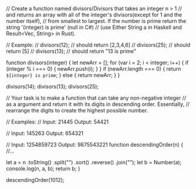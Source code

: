 // Create a function named divisors/Divisors that takes an integer n > 1
// and returns an array with all of the integer's divisors(except for 1 and the number itself),
// from smallest to largest. If the number is prime return the string '(integer) is prime' (null in C#)
// (use Either String a in Haskell and Result<Vec<u32>, String> in Rust).

// Example:
// divisors(12); // should return [2,3,4,6]
// divisors(25); // should return [5]
// divisors(13); // should return "13 is prime"

function divisors(integer) {
  let newArr = [];
  for (var i = 2; i < integer; i++) {
    if (integer % i === 0) {
      newArr.push(i);
    }
  }
  if (newArr.length === 0) {
    return `${integer} is prime`;
  } else {
    return newArr;
  }
}

divisors(14);
divisors(13);
divisors(25);

// Your task is to make a function that can take any non-negative integer
// as a argument and return it with its digits in descending order. Essentially,
// rearrange the digits to create the highest possible number.

// Examples:
// Input: 21445 Output: 54421

// Input: 145263 Output: 654321

// Input: 1254859723 Output: 9875543221
function descendingOrder(n) {
  //...

  let a = n
    .toString()
    .split("")
    .sort()
    .reverse()
    .join("");
  let b = Number(a);
  console.log(n, a, b);
  return b;
}

descendingOrder(1012);


